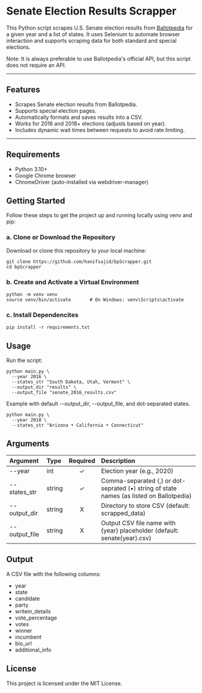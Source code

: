 # Senate Election Results Scrapper

This Python script scrapes U.S. Senate election results from [Ballotpedia](https://ballotpedia.org) for a given year and a list of states. It uses Selenium to automate browser interaction and supports scraping data for both standard and special elections.

Note: It is always preferable to use Ballotpedia's official API, but this script does not require an API.

-----
## Features

- Scrapes Senate election results from Ballotpedia.
- Supports special election pages.
- Automatically formats and saves results into a CSV.
- Works for 2016 and 2018+ elections (adjusts based on year).
- Includes dynamic wait times between requests to avoid rate limiting.
-----

## Requirements

- Python 3.10+
- Google Chrome browser
- ChromeDriver (auto-installed via webdriver-manager)

## Getting Started 

Follow these steps to get the project up and running locally using venv and pip:

### a. Clone or Download the Repository

Download or clone this repository to your local machine:

```shell
git clone https://github.com/hanifsajid/bpScrapper.git
cd bpScrapper
```

### b. Create and Activate a Virtual Environment

```shell
python -m venv venv
source venv/bin/activate       # On Windows: venv\Scripts\activate
```

### c. Install Dependencites 

```shell
pip install -r requirements.txt
```

## Usage

Run the script:

```shell
python main.py \
  --year 2016 \
  --states_str "South Dakota, Utah, Vermont" \
  --output_dir "results" \
  --output_file "senate_2016_results.csv"
```
Example with default --output_dir, --output_file, and dot-separated states.

```shell
python main.py \
  --year 2018 \
  --states_str "Arizona • California • Connecticut" 
 ```
## Arguments 

|Argument | Type | Required | Description|
|:-|:-|:-:|:-|
|--year | int | $\checkmark$ | Election year (e.g., 2020)|
|--states_str | string | $\checkmark$ | Comma-separated (,) or dot-seprated (•) string of state names (as listed on Ballotpedia)|
|--output_dir | string | X | Directory to store CSV (default: scrapped_data)|
|--output_file | string | X | Output CSV file name with {year} placeholder (default: senate{year}.csv)|

## Output

A CSV file with the following columns:

- year
- state
- candidate
- party
- writein_details
- vote_percentage
- votes
- winner
- incumbent
- bio_url
- additional_info

## License

This project is licensed under the MIT License.